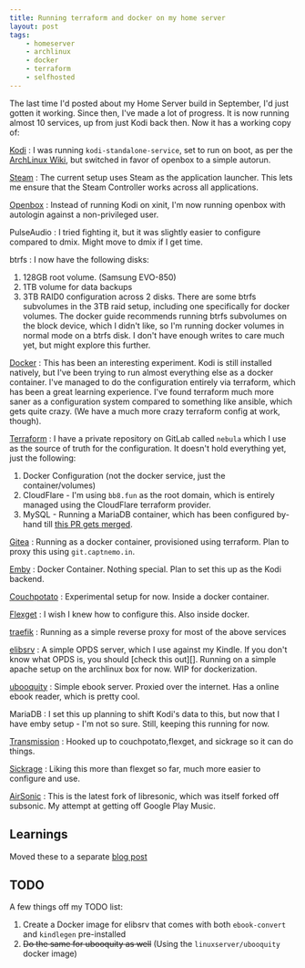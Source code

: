 ```yaml
---
title: Running terraform and docker on my home server
layout: post
tags:
    - homeserver
    - archlinux
    - docker
    - terraform
    - selfhosted
---
```


The last time I'd posted about my Home Server build in September, I'd just gotten it working. Since then, I've made a lot of progress. It is now running almost 10 services, up from just Kodi back then. Now it has a working copy of:

[Kodi][kodi]
: I was running `kodi-standalone-service`, set to run on boot, as per the [ArchLinux Wiki][kodi-wiki-standalone], but switched in favor of openbox to a simple autorun.

[Steam][steam]
: The current setup uses Steam as the application launcher. This lets me ensure that the Steam Controller works across all applications.

[Openbox][openbox]
: Instead of running Kodi on xinit, I'm now running openbox with autologin against a non-privileged user.

PulseAudio
: I tried fighting it, but it was slightly easier to configure compared to dmix. Might move to dmix if I get time.

btrfs
: I now have the following disks:
1. 128GB root volume. (Samsung EVO-850)
2. 1TB volume for data backups
3. 3TB RAID0 configuration across 2 disks.
There are some btrfs subvolumes in the 3TB raid setup, including one specifically for docker volumes. The docker guide recommends running btrfs subvolumes on the block device, which I didn't like, so I'm running docker volumes in normal mode on a btrfs disk. I don't have enough writes to care much yet, but might explore this further.

[Docker][docker]
: This has been an interesting experiment. Kodi is still installed natively, but I've been trying to run almost everything else as a docker container. I've managed to do the configuration entirely via terraform, which has been a great learning experience. I've found terraform much more saner as a configuration system compared to something like ansible, which gets quite crazy. (We have a much more crazy terraform config at work, though).

[Terraform][tf]
: I have a private repository on GitLab called `nebula` which I use as the source of truth for the configuration. It doesn't hold everything yet, just the following:
1. Docker Configuration (not the docker service, just the container/volumes)
2. CloudFlare - I'm using `bb8.fun` as the root domain, which is entirely managed using the CloudFlare terraform provider.
3. MySQL - Running a MariaDB container, which has been configured by-hand till [this PR gets merged][pr].

[Gitea][gitea]
: Running as a docker container, provisioned using terraform. Plan to proxy this using `git.captnemo.in`.

[Emby][emby]
: Docker Container. Nothing special. Plan to set this up as the Kodi backend.

[Couchpotato][couchpotato]
: Experimental setup for now. Inside a docker container.

[Flexget][flexget]
: I wish I knew how to configure this. Also inside docker.

[traefik][traefik]
: Running as a simple reverse proxy for most of the above services

[elibsrv][elibsrv]
: A simple OPDS server, which I use against my Kindle. If you don't know what OPDS is, you should [check this out][]. Running on a simple apache setup on the archlinux box for now. WIP for dockerization.

[ubooquity][ubooquity]
: Simple ebook server. Proxied over the internet. Has a online ebook reader, which is pretty cool.

MariaDB
: I set this up planning to shift Kodi's data to this, but now that I have emby setup - I'm not so sure. Still, keeping this running for now.

[Transmission][transmission]
: Hooked up to couchpotato,flexget, and sickrage so it can do things.

[Sickrage][sickrage]
: Liking this more than flexget so far, much more easier to configure and use.

[AirSonic][airsonic]
: This is the latest fork of libresonic, which was itself forked off subsonic. My attempt at getting off Google Play Music.

## Learnings

Moved these to a separate [blog post](/blog/2017/12/180/home-server-learnings/)

## TODO

A few things off my TODO list:

1. Create a Docker image for elibsrv that comes with both `ebook-convert` and `kindlegen` pre-installed
2. ~~Do the same for ubooquity as well~~ (Using the `linuxserver/ubooquity` docker image)

[kodi-wiki-standalone]: https://wiki.archlinux.org/index.php/Kodi#Kodi-standalone-service
[pr]: https://github.com/hashicorp/go-version/pull/34
[sickrage]: https://sickrage.github.io/
[transmission]: https://transmissionbt.com/
[kodi]: https://kodi.tv/
[steam]: http://store.steampowered.com/linux
[openbox]: http://openbox.org/wiki/Main_Page
[docker]: https://www.docker.com/
[tf]: https://www.terraform.io/
[gitea]: https://github.com/go-gitea/gitea
[emby]: https://emby.media/
[couchpotato]: https://couchpota.to/
[flexget]: https://flexget.com/
[traefik]: https://traefik.io/
[elibsrv]: http://elibsrv.sourceforge.net/
[ubooquity]: https://vaemendis.net/ubooquity/
[airsonic]: https://airsonic.github.io/